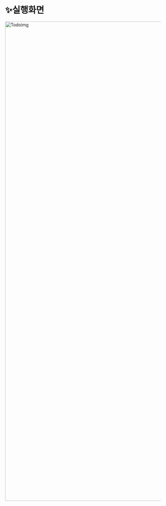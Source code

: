 # ✨실행화면
<a href="https://youtu.be/AbHQvoPOie4">
<img width="1552" alt="Todoimg" src="https://user-images.githubusercontent.com/87863264/190111677-528459ab-a870-4f93-8fb0-4489ab6afa3a.png">
</a>
